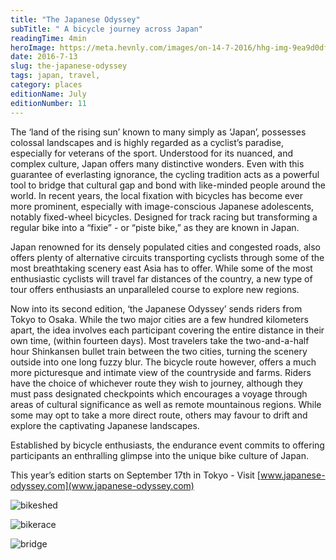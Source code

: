 ```yaml
---
title: "The Japanese Odyssey"
subTitle: " A bicycle journey across Japan"
readingTime: 4min
heroImage: https://meta.hevnly.com/images/on-14-7-2016/hhg-img-9ea9d0df-dcde-47b6-8cca-bf4cb51cf584.png
date: 2016-7-13
slug: the-japanese-odyssey
tags: japan, travel,
category: places
editionName: July
editionNumber: 11
---
```


The ‘land of the rising sun’ known to many simply as ‘Japan’, possesses colossal landscapes and is highly regarded as a cyclist’s paradise, especially for veterans of the sport. Understood for its nuanced, and complex culture, Japan offers many distinctive wonders. Even with this guarantee of everlasting ignorance, the cycling tradition acts as a powerful tool to bridge that cultural gap and bond with like-minded people around the world. In recent years, the local fixation with bicycles has become ever more prominent, especially with image-conscious Japanese adolescents, notably fixed-wheel bicycles. Designed for track racing but transforming a regular bike into a “fixie” - or “piste bike,” as they are known in Japan.

Japan renowned for its densely populated cities and congested roads, also offers plenty of alternative circuits transporting cyclists through some of the most breathtaking scenery east Asia has to offer. While some of the most enthusiastic cyclists will travel far distances of the country, a new type of tour offers enthusiasts an unparalleled course to explore new regions.               

Now into its second edition, ‘the Japanese Odyssey’ sends riders from Tokyo to Osaka. While the two major cities are a few hundred kilometers apart, the idea involves each participant covering the entire distance in their own time, (within fourteen days). Most travelers take the two-and-a-half hour Shinkansen bullet train between the two cities, turning the scenery outside into one long fuzzy blur. The bicycle route however, offers a much more picturesque and intimate view of the countryside and farms. Riders have the choice of whichever route they wish to journey, although they must pass designated checkpoints which encourages a voyage through areas of cultural significance as well as remote mountainous regions. While some may opt to take a more direct route, others may favour to drift and explore the captivating Japanese landscapes.

Established by bicycle enthusiasts, the endurance event commits to offering participants an enthralling glimpse into the unique bike culture of Japan.

This year’s edition starts on September 17th in Tokyo - Visit [www.japanese-odyssey.com](www.japanese-odyssey.com)

![bikeshed](https://meta.hevnly.com/images/on-14-7-2016/hhg-img-8b7e779e-cae6-44ca-bfc3-3cc2d3baa695.png)


![bikerace](https://meta.hevnly.com/images/on-14-7-2016/hhg-img-a93a9deb-6a36-4cec-9245-5ce535427f7d.png)


![bridge](https://meta.hevnly.com/images/on-14-7-2016/hhg-img-14e251ac-b30d-41e2-8931-3f046c57ca39.png)
